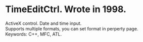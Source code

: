 # TimeEditCtrl. Wrote in 1998.<br/>
ActiveX control. Date and time input.<br/>
Supports multiple formats, you can set format in perperty page.<br/>
Keywords: C++, MFC, ATL.<br/>

